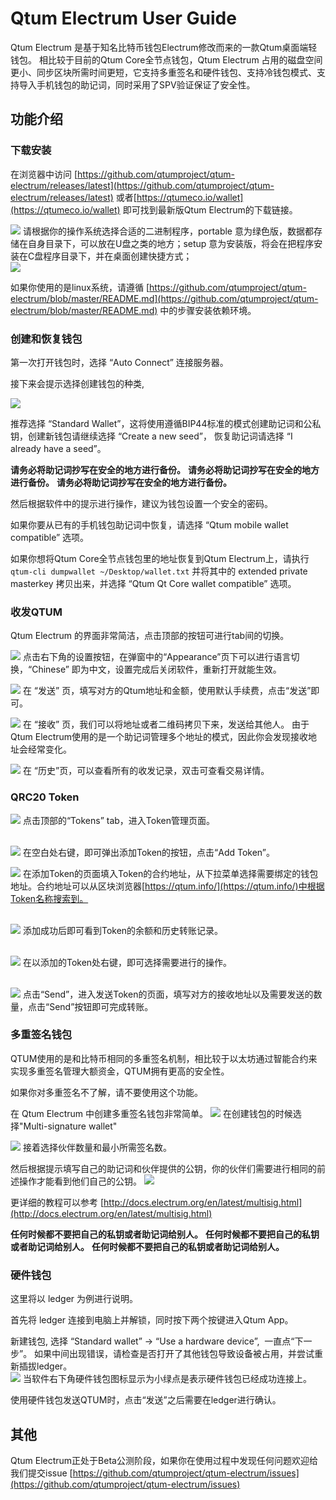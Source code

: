 # Qtum Electrum User Guide

Qtum Electrum 是基于知名比特币钱包Electrum修改而来的一款Qtum桌面端轻钱包。
相比较于目前的Qtum Core全节点钱包，Qtum Electrum 占用的磁盘空间更小、同步区块所需时间更短，它支持多重签名和硬件钱包、支持冷钱包模式、支持导入手机钱包的助记词，同时采用了SPV验证保证了安全性。

## 功能介绍

### 下载安装

在浏览器中访问 [https://github.com/qtumproject/qtum-electrum/releases/latest](https://github.com/qtumproject/qtum-electrum/releases/latest) 或者[https://qtumeco.io/wallet](https://qtumeco.io/wallet) 即可找到最新版Qtum Electrum的下载链接。

![](http://ojaivn2ch.bkt.clouddn.com/825e23cb2418573327113f136c6e27ea.png)
请根据你的操作系统选择合适的二进制程序，portable 意为绿色版，数据都存储在自身目录下，可以放在U盘之类的地方；setup 意为安装版，将会在把程序安装在C盘程序目录下，并在桌面创建快捷方式；
<br>
![](https://s.qtum.site/uploads/cb00e4bce5aa4d097d5a658675f2af72.png)

如果你使用的是linux系统，请遵循 [https://github.com/qtumproject/qtum-electrum/blob/master/README.md](https://github.com/qtumproject/qtum-electrum/blob/master/README.md) 中的步骤安装依赖环境。

### 创建和恢复钱包

第一次打开钱包时，选择 “Auto Connect” 连接服务器。

接下来会提示选择创建钱包的种类,

![](http://ojaivn2ch.bkt.clouddn.com/cfaf17237ff138adf4c601eadedea24b.png)

推荐选择 “Standard Wallet”，这将使用遵循BIP44标准的模式创建助记词和公私钥，创建新钱包请继续选择 “Create a new seed”， 恢复助记词请选择 “I already have a seed”。

**请务必将助记词抄写在安全的地方进行备份。**
**请务必将助记词抄写在安全的地方进行备份。**
**请务必将助记词抄写在安全的地方进行备份。**

然后根据软件中的提示进行操作，建议为钱包设置一个安全的密码。

如果你要从已有的手机钱包助记词中恢复，请选择 “Qtum mobile wallet compatible” 选项。

如果你想将Qtum Core全节点钱包里的地址恢复到Qtum Electrum上，请执行`qtum-cli dumpwallet ~/Desktop/wallet.txt` 并将其中的 extended private masterkey 拷贝出来，并选择 “Qtum Qt Core wallet compatible” 选项。


### 收发QTUM

Qtum Electrum 的界面非常简洁，点击顶部的按钮可进行tab间的切换。
<br>

![](http://ojaivn2ch.bkt.clouddn.com/e59638ccadae90e1f366534142340575.png)
点击右下角的设置按钮，在弹窗中的“Appearance”页下可以进行语言切换，“Chinese” 即为中文，设置完成后关闭软件，重新打开就能生效。
<br>

![](http://ojaivn2ch.bkt.clouddn.com/7cdacbe408a98d3a00a9e128beb26e30.png)
在 “发送” 页，填写对方的Qtum地址和金额，使用默认手续费，点击“发送”即可。
<br>

![](http://ojaivn2ch.bkt.clouddn.com/4e994a885963f09389d2c1be10e5924e.png)
在 “接收” 页，我们可以将地址或者二维码拷贝下来，发送给其他人。 由于Qtum Electrum使用的是一个助记词管理多个地址的模式，因此你会发现接收地址会经常变化。
<br>

![](http://ojaivn2ch.bkt.clouddn.com/d2ef6659a47a55686b6c6ef2fec58331.png)
在 “历史”页，可以查看所有的收发记录，双击可查看交易详情。

### QRC20 Token
   
![](https://s.qtum.site/uploads/9aaa8fa63651af737cceb6b59f339b45.png)
点击顶部的“Tokens” tab，进入Token管理页面。  
<br>

![](https://s.qtum.site/uploads/213e6caa5a8640e62ab616541de12627.png)
在空白处右键，即可弹出添加Token的按钮，点击“Add Token”。
<br>
   
![](https://s.qtum.site/uploads/0f92a355a82b1326493e2d643319f383.png)
在添加Token的页面填入Token的合约地址，从下拉菜单选择需要绑定的钱包地址。合约地址可以从区块浏览器[https://qtum.info/](https://qtum.info/)中根据Token名称搜索到。  
<br> 
   
![](https://s.qtum.site/uploads/4bb33de12c19de3b59f8df2c90a704f1.png)
添加成功后即可看到Token的余额和历史转账记录。  
<br>
   
![](https://s.qtum.site/uploads/4eaa85f66778d2e051b7f1ddcb5107b9.png)
在以添加的Token处右键，即可选择需要进行的操作。  
<br>
   
![](https://s.qtum.site/uploads/53eac2382ad17d543c060261497299b5.png)
点击“Send”，进入发送Token的页面，填写对方的接收地址以及需要发送的数量，点击“Send”按钮即可完成转账。


### 多重签名钱包
QTUM使用的是和比特币相同的多重签名机制，相比较于以太坊通过智能合约来实现多重签名管理大额资金，QTUM拥有更高的安全性。

如果你对多重签名不了解，请不要使用这个功能。
   
在 Qtum Electrum 中创建多重签名钱包非常简单。
![](http://ojaivn2ch.bkt.clouddn.com/955ebe89b5d0e21918c91476fdabd44e.png)
在创建钱包的时候选择"Multi-signature wallet"
<br>
  
   
![](http://ojaivn2ch.bkt.clouddn.com/e418b21d572d84539c4df6efe944cc5c.png)
接着选择伙伴数量和最小所需签名数。
<br>
     
   
然后根据提示填写自己的助记词和伙伴提供的公钥，你的伙伴们需要进行相同的前述操作才能看到他们自己的公钥。
![](http://ojaivn2ch.bkt.clouddn.com/8d2c936a3b5b735c2c0a083eb8b06b76.png)
<br>

更详细的教程可以参考 [http://docs.electrum.org/en/latest/multisig.html](http://docs.electrum.org/en/latest/multisig.html)

**任何时候都不要把自己的私钥或者助记词给别人。**
**任何时候都不要把自己的私钥或者助记词给别人。**
**任何时候都不要把自己的私钥或者助记词给别人。**

### 硬件钱包

这里将以 ledger 为例进行说明。

首先将 ledger 连接到电脑上并解锁，同时按下两个按键进入Qtum App。

新建钱包, 选择 “Standard wallet” -> “Use a hardware device”,  一直点“下一步”。
如果中间出现错误，请检查是否打开了其他钱包导致设备被占用，并尝试重新插拔ledger。
<br>
![](http://ojaivn2ch.bkt.clouddn.com/0b2b70d7163e15df5efe59448d54ebc7.png)
当软件右下角硬件钱包图标显示为小绿点是表示硬件钱包已经成功连接上。
<br>

使用硬件钱包发送QTUM时，点击“发送”之后需要在ledger进行确认。

## 其他

Qtum Electrum正处于Beta公测阶段，如果你在使用过程中发现任何问题欢迎给我们提交issue [https://github.com/qtumproject/qtum-electrum/issues](https://github.com/qtumproject/qtum-electrum/issues)



